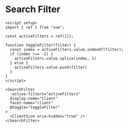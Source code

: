 # Search Filter

<script setup>
import { ref } from "vue"; 

const activeFilters = ref([]);

function toggleFilter(filter) {
  const index = activeFilters.value.indexOf(filter);
  if (index !== -1) {
    activeFilters.value.splice(index, 1)
  } else {
    activeFilters.value.push(filter)
  }
}
</script>

<DemoContainer>
<SearchFilter
  :active-filters="activeFilters"
  display-name="Client"
  facet-name="client"
  @toggle="toggleFilter"
>
  <ClientIcon aria-hidden="true" />
</SearchFilter>
</DemoContainer>

```vue
<script setup>
import { ref } from "vue";

const activeFilters = ref([]);

function toggleFilter(filter) {
  const index = activeFilters.value.indexOf(filter);
  if (index !== -1) {
    activeFilters.value.splice(index, 1)
  } else {
    activeFilters.value.push(filter)
  }
}
</script>

<SearchFilter
  :active-filters="activeFilters"
  display-name="Client"
  facet-name="client"
  @toggle="toggleFilter"
>
  <ClientIcon aria-hidden="true" />
</SearchFilter>
```
